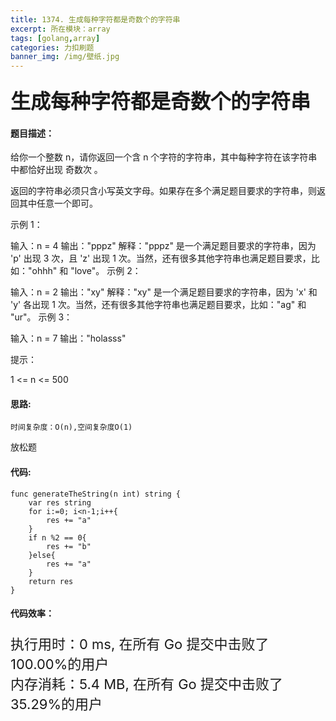 ```yaml
---
title: 1374. 生成每种字符都是奇数个的字符串
excerpt: 所在模块：array
tags: [golang,array]
categories: 力扣刷题
banner_img: /img/壁纸.jpg
---
```


### <font size=6px>生成每种字符都是奇数个的字符串</font>

#### 题目描述：

给你一个整数 n，请你返回一个含 n 个字符的字符串，其中每种字符在该字符串中都恰好出现 奇数次 。

返回的字符串必须只含小写英文字母。如果存在多个满足题目要求的字符串，则返回其中任意一个即可。

 

示例 1：

输入：n = 4
输出："pppz"
解释："pppz" 是一个满足题目要求的字符串，因为 'p' 出现 3 次，且 'z' 出现 1 次。当然，还有很多其他字符串也满足题目要求，比如："ohhh" 和 "love"。
示例 2：

输入：n = 2
输出："xy"
解释："xy" 是一个满足题目要求的字符串，因为 'x' 和 'y' 各出现 1 次。当然，还有很多其他字符串也满足题目要求，比如："ag" 和 "ur"。
示例 3：

输入：n = 7
输出："holasss"


提示：

1 <= n <= 500

#### 思路:

```
时间复杂度：O(n),空间复杂度O(1)
```

放松题

#### 代码:

```golang
func generateTheString(n int) string {
    var res string
    for i:=0; i<n-1;i++{
        res += "a"
    }
    if n %2 == 0{
        res += "b"
    }else{
        res += "a"
    }
    return res
}
```

#### 代码效率：

<p class="note note-primary"; style="font-size:22px">
   执行用时：0 ms, 在所有 Go 提交中击败了100.00%的用户<br>
   内存消耗：5.4 MB, 在所有 Go 提交中击败了35.29%的用户
</p>

